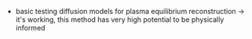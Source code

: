 - basic testing diffusion models for plasma equilibrium reconstruction -> it's working, this method has very high potential to be physically informed 